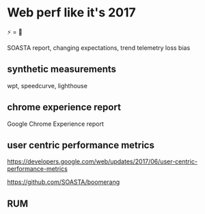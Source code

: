 # Web perf like it's 2017

⚡ = 🤑

SOASTA report, changing expectations, trend
telemetry loss bias

## synthetic measurements

wpt, speedcurve, lighthouse

## chrome experience report

Google Chrome Experience report


## user centric performance metrics

https://developers.google.com/web/updates/2017/06/user-centric-performance-metrics

https://github.com/SOASTA/boomerang

## RUM
